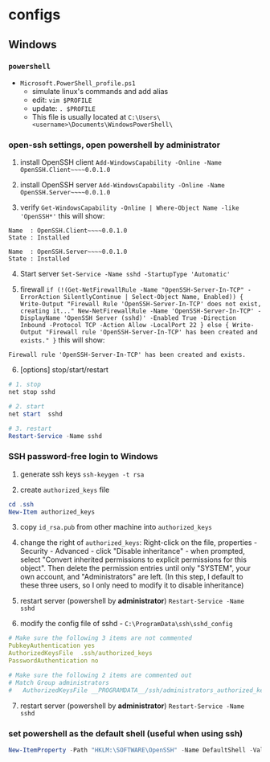 # configs

## Windows

### `powershell`

- `Microsoft.PowerShell_profile.ps1`
    * simulate linux's commands and add alias
    * edit: `vim $PROFILE`
    * update: `. $PROFILE`
    * This file is usually located at `C:\Users\<username>\Documents\WindowsPowerShell\`


### open-ssh settings, open powershell by **administrator**

1. install OpenSSH client
`Add-WindowsCapability -Online -Name OpenSSH.Client~~~~0.0.1.0`

2. install OpenSSH server
`Add-WindowsCapability -Online -Name OpenSSH.Server~~~~0.0.1.0`

3. verify
`Get-WindowsCapability -Online | Where-Object Name -like 'OpenSSH*'`
this will show:
```text
Name  : OpenSSH.Client~~~~0.0.1.0
State : Installed

Name  : OpenSSH.Server~~~~0.0.1.0
State : Installed
```

4. Start server
`Set-Service -Name sshd -StartupType 'Automatic'`

5. firewall
`if (!(Get-NetFirewallRule -Name "OpenSSH-Server-In-TCP" -ErrorAction SilentlyContinue | Select-Object Name, Enabled)) { Write-Output "Firewall Rule 'OpenSSH-Server-In-TCP' does not exist, creating it..." New-NetFirewallRule -Name 'OpenSSH-Server-In-TCP' -DisplayName 'OpenSSH Server (sshd)' -Enabled True -Direction Inbound -Protocol TCP -Action Allow -LocalPort 22 } else { Write-Output "Firewall rule 'OpenSSH-Server-In-TCP' has been created and exists." }`
this will show:
```text
Firewall rule 'OpenSSH-Server-In-TCP' has been created and exists.
```

6. [options] stop/start/restart
```powershell
# 1. stop
net stop sshd

# 2. start
net start  sshd

# 3. restart
Restart-Service -Name sshd
```

### SSH password-free login to Windows

1. generate ssh keys
`ssh-keygen -t rsa`

2. create `authorized_keys` file
```powershell
cd .ssh
New-Item authorized_keys
```

3. copy `id_rsa.pub` from other machine into `authorized_keys` 

4. change the right of `authorized_keys`: Right-click on the file, properties - Security - Advanced - click "Disable inheritance" - when prompted, select "Convert inherited permissions to explicit permissions for this object". Then delete the permission entries until only "SYSTEM", your own account, and "Administrators" are left. (In this step, I default to these three users, so I only need to modify it to disable inheritance)

5. restart server (powershell by **administrator**)
`Restart-Service -Name sshd`

6. modify the config file of sshd - `C:\ProgramData\ssh\sshd_config`
```yaml
# Make sure the following 3 items are not commented
PubkeyAuthentication yes
AuthorizedKeysFile	.ssh/authorized_keys
PasswordAuthentication no

# Make sure the following 2 items are commented out
# Match Group administrators
#   AuthorizedKeysFile __PROGRAMDATA__/ssh/administrators_authorized_keys
```

7. restart server (powershell by **administrator**)
`Restart-Service -Name sshd`


### set powershell as the default shell (useful when using ssh)

```powershell
New-ItemProperty -Path "HKLM:\SOFTWARE\OpenSSH" -Name DefaultShell -Value "C:\Windows\System32\WindowsPowerShell\v1.0\powershell.exe" -PropertyType String -Force
```

